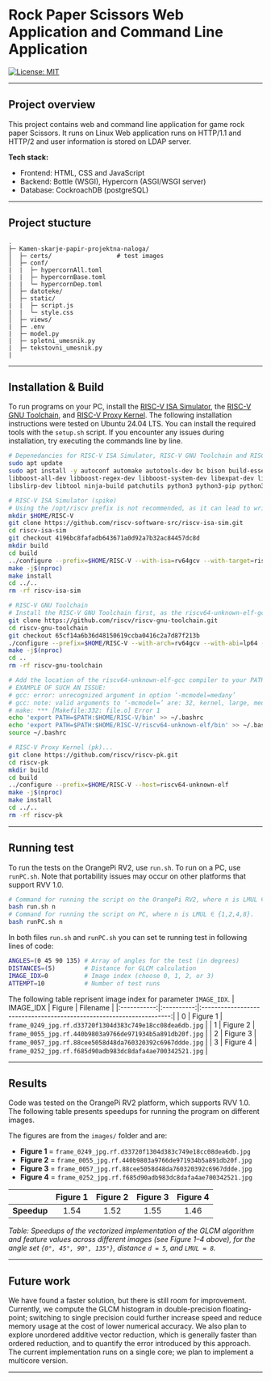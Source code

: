 
# Rock Paper Scissors Web Application and Command Line Application

[![License: MIT](https://img.shields.io/badge/License-MIT-green.svg)](LICENSE)

---

## Project overview
This project contains web and command line application for game rock paper Scissors. It runs on Linux Web application runs on HTTP/1.1 and HTTP/2 and user information is stored on LDAP server.

**Tech stack:**
- Frontend: HTML, CSS and JavaScript
- Backend: Bottle (WSGI), Hypercorn (ASGI/WSGI server)
- Database: CockroachDB (postgreSQL)
---
## Project stucture
```
.
├─ Kamen-skarje-papir-projektna-naloga/
│  ├─ certs/                  # test images
│  ├─ conf/
|  |  ├─ hypercornAll.toml
|  |  ├─ hypercornBase.toml
|  |  └─ hypercornDep.toml           
│  ├─ datoteke/              
│  ├─ static/
|  |  ├─ script.js
|  |  └─ style.css      
│  ├─ views/
|  ├─ .env
|  ├─ model.py
|  ├─ spletni_umesnik.py
|  ├─ tekstovni_umesnik.py
|
```

---

## Installation & Build
To run programs on your PC, install the [RISC-V ISA Simulator](https://github.com/riscv-software-src/riscv-isa-sim), the [RISC-V GNU Toolchain](https://github.com/riscv-collab/riscv-gnu-toolchain), and [RISC-V Proxy Kernel](https://github.com/riscv-software-src/riscv-pk). The following installation instructions were tested on Ubuntu 24.04 LTS. You can install the required tools with the `setup.sh` script. If you encounter any issues during installation, try executing the commands line by line.
```bash
# Depenedancies for RISC-V ISA Simulator, RISC-V GNU Toolchain and RISC-V Proxy Kernel
sudo apt update
sudo apt install -y autoconf automake autotools-dev bc bison build-essential cmake curl device-tree-compiler flex gawk git gperf \
libboost-all-dev libboost-regex-dev libboost-system-dev libexpat-dev libglib2.0-dev libgmp-dev libmpc-dev libmpfr-dev \
libslirp-dev libtool ninja-build patchutils python3 python3-pip python3-tomli texinfo zlib1g-dev

# RISC-V ISA Simulator (spike)
# Using the /opt/riscv prefix is not recommended, as it can lead to write-permission issues.
mkdir $HOME/RISC-V
git clone https://github.com/riscv-software-src/riscv-isa-sim.git
cd riscv-isa-sim
git checkout 4196bc8fafadb643671a0d92a7b32ac84457dc8d
mkdir build
cd build
../configure --prefix=$HOME/RISC-V --with-isa=rv64gcv --with-target=riscv64-unknown-elf
make -j$(nproc)
make install
cd ../..
rm -rf riscv-isa-sim

# RISC-V GNU Toolchain
# Install the RISC-V GNU Toolchain first, as the riscv64-unknown-elf-gcc compiler is required to build the RISC-V Proxy Kernel and the Berkeley Boot Loader.
git clone https://github.com/riscv/riscv-gnu-toolchain.git
cd riscv-gnu-toolchain
git checkout 65cf14a6b36d48150619ccba0416c2a7d87f213b
./configure --prefix=$HOME/RISC-V --with-arch=rv64gcv --with-abi=lp64 --enable-multilib
make -j$(nproc)
cd ..
rm -rf riscv-gnu-toolchain

# Add the location of the riscv64-unknown-elf-gcc compiler to your PATH before building the RISC-V Proxy Kernel and the Berkeley Boot Loader (otherwise, you may encounter issues).
# EXAMPLE OF SUCH AN ISSUE:
# gcc: error: unrecognized argument in option ‘-mcmodel=medany’
# gcc: note: valid arguments to ‘-mcmodel=’ are: 32, kernel, large, medium, small
# make: *** [Makefile:332: file.o] Error 1
echo 'export PATH=$PATH:$HOME/RISC-V/bin' >> ~/.bashrc
echo 'export PATH=$PATH:$HOME/RISC-V/riscv64-unknown-elf/bin' >> ~/.bashrc
source ~/.bashrc

# RISC-V Proxy Kernel (pk)...
git clone https://github.com/riscv/riscv-pk.git
cd riscv-pk
mkdir build
cd build
../configure --prefix=$HOME/RISC-V --host=riscv64-unknown-elf
make -j$(nproc)  
make install
cd ../..
rm -rf riscv-pk
```
---
## Running test
To run the tests on the OrangePi RV2, use `run.sh`. To run on a PC, use `runPC.sh`. Note that portability issues may occur on other platforms that support RVV 1.0.
```bash
# Command for running the script on the OrangePi RV2, where n is LMUL ∈ {1,2,4,8}.
bash run.sh n
# Command for running the script on PC, where n is LMUL ∈ {1,2,4,8}.
bash runPC.sh n
```
In both files `run.sh` and `runPC.sh` you can set te running test in following lines of code:

```bash
ANGLES=(0 45 90 135) # Array of angles for the test (in degrees)
DISTANCES=(5)        # Distance for GLCM calculation
IMAGE_IDX=0          # Image index (choose 0, 1, 2, or 3)
ATTEMPT=10           # Number of test runs
```
The following table reprisent image index for parameter `IMAGE_IDX`.
| IMAGE_IDX | Figure   | Filename                                                           |
|:-----------:|:----------:|:--------------------------------------------------------------------:|
| 0          | Figure 1 | `frame_0249_jpg.rf.d33720f1304d383c749e18cc08dea6db.jpg`           |
| 1          | Figure 2 | `frame_0055_jpg.rf.440b9803a9766de971934b5a891db20f.jpg`           |
| 2          | Figure 3 | `frame_0057_jpg.rf.88cee5058d48da760320392c6967ddde.jpg`           |
| 3          | Figure 4 | `frame_0252_jpg.rf.f685d90adb983dc8dafa4ae700342521.jpg`           |


---
## Results

Code was tested on the OrangePi RV2 platform, which supports RVV 1.0.  
The following table presents speedups for running the program on different images.

The figures are from the `images/` folder and are:
- **Figure 1** = `frame_0249_jpg.rf.d33720f1304d383c749e18cc08dea6db.jpg`
- **Figure 2** = `frame_0055_jpg.rf.440b9803a9766de971934b5a891db20f.jpg`
- **Figure 3** = `frame_0057_jpg.rf.88cee5058d48da760320392c6967ddde.jpg`
- **Figure 4** = `frame_0252_jpg.rf.f685d90adb983dc8dafa4ae700342521.jpg`

|                | Figure 1 | Figure 2 | Figure 3 | Figure 4 |
|----------------|:--------:|:--------:|:--------:|:--------:|
| **Speedup**    |   1.54   |   1.52   |   1.55   |   1.46   |

*Table: Speedups of the vectorized implementation of the GLCM algorithm and feature values across different images (see Figure 1–4 above), for the angle set `{0°, 45°, 90°, 135°}`, distance `d = 5`, and `LMUL = 8`.*

---
## Future work
We have found a faster solution, but there is still room for improvement. Currently, we compute the GLCM histogram in double-precision floating-point; switching to single precision could further increase speed and reduce memory usage at the cost of lower numerical accuracy. We also plan to explore unordered additive vector reduction, which is generally faster than ordered reduction, and to quantify the error introduced by this approach. The current implementation runs on a single core; we plan to implement a multicore version.

---